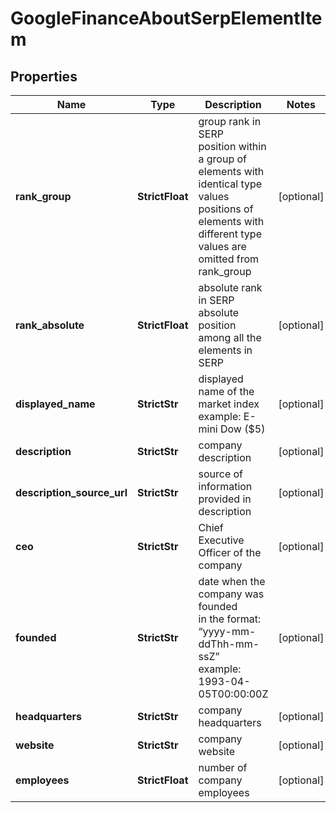 # GoogleFinanceAboutSerpElementItem


## Properties

| Name | Type | Description | Notes |
|------------ | ------------- | ------------- | -------------|
**rank_group** | **StrictFloat** | group rank in SERP<br>position within a group of elements with identical type values<br>positions of elements with different type values are omitted from rank_group |[optional]|
**rank_absolute** | **StrictFloat** | absolute rank in SERP<br>absolute position among all the elements in SERP |[optional]|
**displayed_name** | **StrictStr** | displayed name of the market index<br>example: E-mini Dow ($5) |[optional]|
**description** | **StrictStr** | company description |[optional]|
**description_source_url** | **StrictStr** | source of information provided in description |[optional]|
**ceo** | **StrictStr** | Chief Executive Officer of the company |[optional]|
**founded** | **StrictStr** | date when the company was founded<br>in the format: “yyyy-mm-ddThh-mm-ssZ”<br>example:<br>1993-04-05T00:00:00Z |[optional]|
**headquarters** | **StrictStr** | company headquarters |[optional]|
**website** | **StrictStr** | company website |[optional]|
**employees** | **StrictFloat** | number of company employees |[optional]|